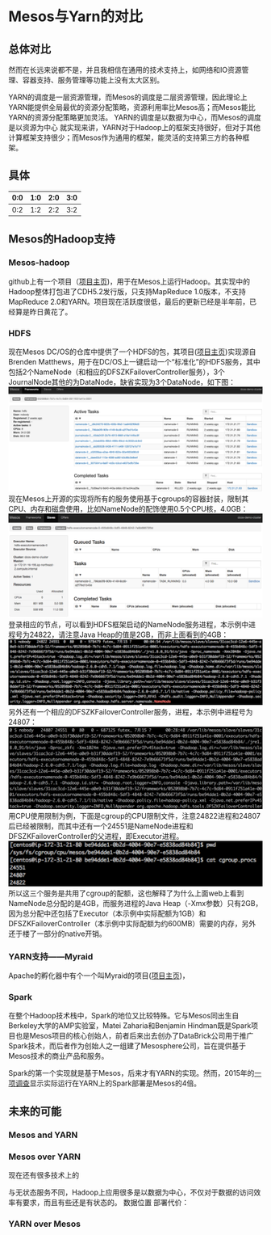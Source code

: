 # Mesos与Yarn的对比


## 总体对比

然而在长远来说都不是，并且我相信在通用的技术支持上，如网络和IO资源管理、容器支持、服务管理等功能上没有太大区别。

YARN的调度是一层资源管理，而Mesos的调度是二层资源管理，因此理论上YARN能提供全局最优的资源分配策略，资源利用率比Mesos高；而Mesos能比YARN的资源分配策略更加灵活。
YARN的调度是以数据为中心，而Mesos的调度是以资源为中心
就实现来讲，YARN对于Hadoop上的框架支持很好，但对于其他计算框架支持很少；而Mesos作为通用的框架，能灵活的支持第三方的各种框架。
## 具体
| 0:0 | 1:0 | 2:0 | 3:0 |
| -- | -- | -- | -- |
| 0:2 | 1:2 | 2:2 | 3:2 |

## Mesos的Hadoop支持

### Mesos-hadoop
github上有一个项目（[项目主页](https://github.com/mesos/hadoop))，用于在Mesos上运行Hadoop。其实现中的Hadoop整体打包进了CDH5.2发行版，只支持MapReduce 1.0版本，不支持MapReduce 2.0和YARN。项目现在活跃度很低，最后的更新已经是半年前，已经算是昨日黄花了。

### HDFS
现在Mesos DC/OS的仓库中提供了一个HDFS的包，其项目([项目主页](https://github.com/mesosphere/hdfs))实现源自Brenden Matthews，用于在DC/OS上一键启动一个“标准化”的HDFS服务，其中包括2个NameNode（和相应的DFSZKFailoverController服务），3个JournalNode其他的为DataNode，缺省实现为3个DataNode，如下图：
![](mesos/hdfs/mesos_hdfs_web.png)现在Mesos上开源的实现将所有的服务使用基于cgroups的容器封装，限制其CPU、内存和磁盘使用，比如NameNode的配饰使用0.5个CPU核，4.0GB：
![](mesos/hdfs/nn_web.png)
登录相应的节点，可以看到HDFS框架启动的NameNode服务进程，本示例中进程号为24822，请注意Java Heap的值是2GB，而非上面看到的4GB：
![](mesos/hdfs/nn_ps.png)
另外还有一个相应的DFSZKFailoverController服务，进程，本示例中进程号为24807：
![](mesos/hdfs/zkfc.png)
用CPU使用限制为例，下面是cgroup的CPU限制文件，注意24822进程和24807后已经被限制，而其中还有一个24551是NameNode进程和DFSZKFailoverController的父进程，即Executor进程。
![](mesos/hdfs/cgroup.png)
所以这三个服务是共用了cgroup的配额，这也解释了为什么上面web上看到NameNode总分配的是4GB，而服务进程的Java Heap（-Xmx参数）只有2GB，因为总分配中还包括了Executor（本示例中实际配额为1GB）和DFSZKFailoverController（本示例中实际配额为约600MB）需要的内存，另外还于楼了一部分的native开销。
### YARN支持——Myraid
Apache的孵化器中有个一个叫Myraid的项目([项目主页]())，
### Spark
在整个Hadoop技术栈中，Spark的地位又比较特殊。它与Mesos同出生自Berkeley大学的AMP实验室，Matei Zaharia和Benjamin Hindman既是Spark项目也是Mesos项目的核心创始人，前者后来出去创办了DataBrick公司用于推广Spark技术，而后者作为创始人之一组建了Mesosphere公司，旨在提供基于Mesos技术的商业产品和服务。

Spark的第一个实现就是基于Mesos，后来才有YARN的实现。然而，2015年的[一项调查](http://cdn2.hubspot.net/hubfs/438089/DataBricks_Surveys_-_Content/Spark-Survey-2015-Infographic.pdf?t=1443116345933)显示实际运行在YARN上的Spark部署是Mesos的4倍。


## 未来的可能
### Mesos and YARN
### Mesos over YARN

现在还有很多技术上的

与无状态服务不同，Hadoop上应用很多是以数据为中心，不仅对于数据的访问效率有要求，而且有些还是有状态的。
数据位置
部署代价：
### YARN over Mesos
